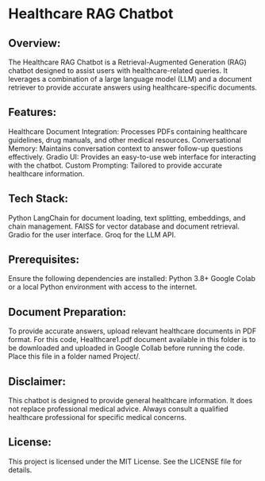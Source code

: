 # Healthcare RAG Chatbot

## Overview:
The Healthcare RAG Chatbot is a Retrieval-Augmented Generation (RAG) chatbot designed to assist users with healthcare-related queries. It leverages a combination of a large language model (LLM) and a document retriever to provide accurate answers using healthcare-specific documents.

## Features:
Healthcare Document Integration: Processes PDFs containing healthcare guidelines, drug manuals, and other medical resources.
Conversational Memory: Maintains conversation context to answer follow-up questions effectively.
Gradio UI: Provides an easy-to-use web interface for interacting with the chatbot.
Custom Prompting: Tailored to provide accurate healthcare information.

## Tech Stack:
Python
LangChain for document loading, text splitting, embeddings, and chain management.
FAISS for vector database and document retrieval.
Gradio for the user interface.
Groq for the LLM API.

## Prerequisites:
Ensure the following dependencies are installed:
Python 3.8+
Google Colab or a local Python environment with access to the internet.

## Document Preparation:
To provide accurate answers, upload relevant healthcare documents in PDF format. 
For this code, Healthcare1.pdf document available in this folder is to be downloaded and uploaded in Google Collab before running the code.
Place this file in a folder named Project/.

## Disclaimer:
This chatbot is designed to provide general healthcare information. It does not replace professional medical advice. Always consult a qualified healthcare professional for specific medical concerns.

## License:
This project is licensed under the MIT License. See the LICENSE file for details.
